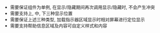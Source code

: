 * 需要保证组件为单例, 在显示/隐藏期间再次调用显示/隐藏时, 不会产生冲突
* 需要支持上, 中, 下三种显示位置
* 需要保证上述三种类型, 加载指示器区域显示时相对屏幕进行定位显示
* 需要支持帮助信息区域及内容可自定义样式和内容
